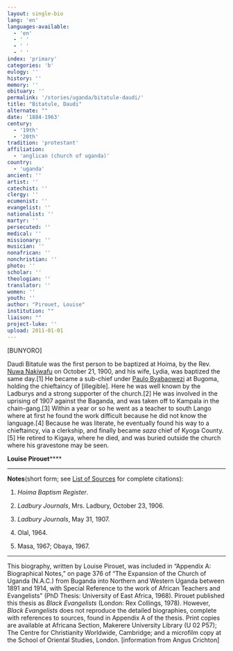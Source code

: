 ```yaml
---
layout: single-bio
lang: 'en'
languages-available:
  - 'en'
  - ' '
  - ' '
  - ' '
index: 'primary'
categories: 'b'
eulogy: ''
history: ''
memory: ''
obituary: ''
permalink: '/stories/uganda/bitatule-daudi/'
title: "Bitatule, Daudi"
alternate: ""
date: '1884-1963'
century:
  - '19th'
  - '20th'
tradition: 'protestant'
affiliation:
  - 'anglican (church of uganda)'
country:
  - 'uganda'
ancient: ''
artist: ''
catechist: ''
clergy: ''
ecumenist: ''
evangelist: ''
nationalist: ''
martyr: ''
persecuted: ''
medical: ''
missionary: ''
musician: ''
nonafrican: ''
nonchristian: ''
photo: ''
scholar: ''
theologian: ''
translator: ''
women: ''
youth: ''
author: "Pirouet, Louise"
institution: ""
liaison: ""
project-luke: ''
upload: 2011-01-01
---
```




[BUNYORO]

Daudi Bitatule was the first person to be baptized at Hoima,  by the Rev. [Nuwa  Nakiwafu](nakiwafu_nuwa.html) on October 21, 1900, and his wife, Lydia, was baptized the  same day.[1] He became a sub-chief under [Paulo Byabaowezi](byabaowezi_paulo_and_damari_karujuka.html) at Bugoma, holding the  chieftaincy of [illegible]. Here he was well known by the Ladburys and a strong  supporter of the church.[2] He was involved in the uprising of 1907 against the  Baganda, and was taken off to Kampala in the chain-gang.[3] Within a year or so  he went as a teacher to south Lango where at first he found the work difficult  because he did not know the language.[4] Because he was literate, he eventually  found his way to a chieftaincy, via a clerkship, and finally became *saza* chief of Kyoga County.[5] He retired to Kigaya, where he died, and was buried  outside the church where his gravestone may be seen.

**Louise Pirouet******

---

**Notes**(short  form; see [List of  Sources](../pirouet-appendixa-sources/) for complete citations):
1. *Hoima  Baptism Register*.

2. *Ladbury  Journals*, Mrs. Ladbury, October 23, 1906.

3. *Ladbury  Journals*, May 31, 1907.

4. Olal, 1964.

5. Masa, 1967; Obaya, 1967.

---

This biography, written by Louise Pirouet, was included in &ldquo;Appendix A: Biographical Notes,&rdquo;  on page 376 of &ldquo;The Expansion of  the Church of Uganda (N.A.C.) from Buganda into Northern and Western Uganda  between 1891 and 1914, with Special Reference to the work of African Teachers  and Evangelists&rdquo; (PhD Thesis: University of East Africa, 1968). Pirouet  published this thesis as *Black  Evangelists* (London: Rex Collings, 1978). However, *Black  Evangelists* does not reproduce the detailed biographies, complete with  references to sources, found in Appendix A of the thesis. Print copies are  available at Africana Section, Makerere University Library (U 02 P57); The Centre for Christianity  Worldwide, Cambridge; and a microfilm copy at the School of Oriental Studies,  London. [information from Angus Crichton]